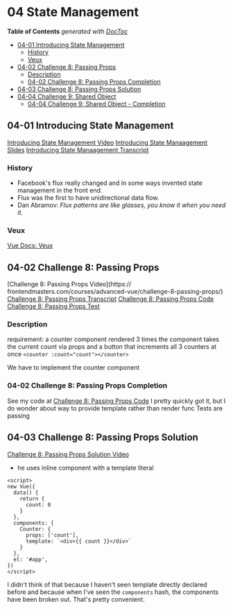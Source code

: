 # 04 State Management

<!-- START doctoc generated TOC please keep comment here to allow auto update -->
<!-- DON'T EDIT THIS SECTION, INSTEAD RE-RUN doctoc TO UPDATE -->
**Table of Contents**  *generated with [DocToc](https://github.com/thlorenz/doctoc)*

- [04-01 Introducing State Management](#04-01-introducing-state-management)
  - [History](#history)
  - [Veux](#veux)
- [04-02 Challenge 8: Passing Props](#04-02-challenge-8-passing-props)
  - [Description](#description)
  - [04-02 Challenge 8: Passing Props Completion](#04-02-challenge-8-passing-props-completion)
- [04-03 Challenge 8: Passing Props Solution](#04-03-challenge-8-passing-props-solution)
- [04-04 Challenge 9: Shared Object](#04-04-challenge-9-shared-object)
  - [04-04 Challenge 9: Shared Object - Completion](#04-04-challenge-9-shared-object---completion)

<!-- END doctoc generated TOC please keep comment here to allow auto update -->

## 04-01 Introducing State Management
[Introducing State Management Video](https://frontendmasters.com/courses/advanced-vue/introducing-state-management/)
[Introducing State Manaagement Slides](https://docs.google.com/presentation/d/1TgDx4DN8YqfdndYWMovBcQVPWyKLTNcbo1YS8XlLo9o/edit#slide=id.g1e6824c3c2_0_347)
[Introducing State Manaagement Transcript](./transcripts/21-introducing-state-management.txt)

### History
* Facebook's flux really changed and in some ways invented state management in the front end.
* Flux was the first to have unidirectional data flow.
* Dan Abramov: _Flux patterns are like glasses, you know it when you need it._

### Veux
[Vue Docs: Veux](https://vuex.vuejs.org/guide/)

## 04-02 Challenge 8: Passing Props
[Challenge 8: Passing Props Video](https:// frontendmasters.com/courses/advanced-vue/challenge-8-passing-props/)
[Challenge 8: Passing Props Transcript](./transcripts/22-challenge-8-passing-props.txt)
[Challenge 8: Passing Props Code](./code/4-state-management/4.1-passing-props.html)
[Challenge 8: Passing Props Test](./code/4-state-management/__test__/4.1.test.js)

### Description
requirement: a counter component rendered 3 times
the component takes the current count via props
and a button that increments all 3 counters at once
`<counter :count="count"></counter>`

We have to implement the counter component

### 04-02 Challenge 8: Passing Props Completion
See my code at [Challenge 8: Passing Props Code](./code/4-state-management/4.1-passing-props.html)
I pretty quickly got it, but I do wonder about way to provide template rather than render func
Tests are passing

## 04-03 Challenge 8: Passing Props Solution
[Challenge 8: Passing Props Solution Video](https://frontendmasters.com/courses/advanced-vue/challenge-8-solution/)
* he uses inline component with a template literal
```vue
<script>
new Vue({
  data() {
    return {
      count: 0
    }
  },
  components: {
    Counter: {
      props: ['count'],
      template: `<div>{{ count }}</div>`
    }
  },
  el: '#app',
})
</script>
```

I didn't think of that because I haven't seen template directly declared before 
and because when I've seen the `components` hash, the components have been broken out.
That's pretty convenient. 
